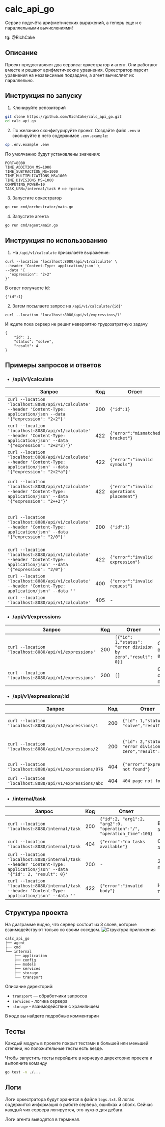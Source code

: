 # calc_api_go
Сервис подсчёта арифметических выражений, а теперь еще и с параллельными вычислениями!

tg: @RichCake

## Описание
Проект предоставляет два сервиса: оркестратор и агент. Они работают вместе и решают арифметические уравнения. Оркестратор парсит уравнения на независимые подзадачи, а агент вычисляет их параллельно.

## Инструкция по запуску
1. Клонируйте репозиторий
```bash
git clone https://github.com/RichCake/calc_api_go.git
cd calc_api_go
```
2. По желанию сконфигурируйте проект. Создайте файл `.env` и скопируйте в него содержимое `.env.example`:
```bash
cp .env.example .env
```
По умолчанию будут установлены значения:
```
PORT=8080
TIME_ADDITION_MS=1000
TIME_SUBTRACTION_MS=1000
TIME_MULTIPLICATIONS_MS=1000
TIME_DIVISIONS_MS=1000
COMPUTING_POWER=10
TASK_URN=/internal/task # не трогать
```
3. Запустите оркестратор
```bash
go run cmd/orchestrator/main.go
```
4. Запустите агента
```bash
go run cmd/agent/main.go
```
## Инструкция по использованию

1. На `/api/v1/calculate` присылаете выражение:
```
curl --location 'localhost:8080/api/v1/calculate' \
--header 'Content-Type: application/json' \
--data '{
  "expression": "2+2"
}'
```
В ответ получаете id:
```
{"id":1}
```
2. Затем посылаете запрос на `/api/v1/calculate/{id}'`
```
curl --location 'localhost:8080/api/v1/expressions/1'
```
И ждете пока сервер не решит невероятно трудозатратную задачу
```
{
    "id": 1,
    "status": "solve",
    "result": 4
}
```

## Примеры запросов и ответов
* ### /api/v1/calculate
| Запрос | Код |Ответ | Описание |
|-|-|-|-|
| `curl --location 'localhost:8080/api/v1/calculate' --header 'Content-Type: application/json --data '{"expression": "2+2"}'` | 200 | `{"id":1}` | Присылаете выражение и получаете id|
|`curl --location 'localhost:8080/api/v1/calculate' --header 'Content-Type: application/json' --data '{"expression": "2+2*2)"}'`|422|`{"error":"mismatched bracket"}`|Указывает на неправильную скобочную последовательность|
|`curl --location 'localhost:8080/api/v1/calculate' --header 'Content-Type: application/json' --data '{"expression": "2+2*a"}'`|422|`{"error":"invalid symbols"}`|Указывает на некорректные символы в выражении|
|`curl --location 'localhost:8080/api/v1/calculate' --header 'Content-Type: application/json' --data '{"expression": "2++2"}'`|422|`{"error":"invalid operations placement"}`|Указывает на некорректную расстановку арифметических операций|
|`curl --location 'localhost:8080/api/v1/calculate' --header 'Content-Type: application/json' --data '{"expression": "2/0"}'`|200|`{"id":1}`|На этапе отправки деление на ноль не проверяется, но в итоге появится ошибка в статусе выражения|
|`curl --location 'localhost:8080/api/v1/calculate' --header 'Content-Type: application/json' --data '{"expression": "2/0"}'`|422|`{"error":"invalid expression"}`|Пустое выражений|
|`curl --location 'localhost:8080/api/v1/calculate' --header 'Content-Type: application/json' --data ''`|400|`{"error":"invalid request"}`|Отсутствие тела запроса|
|`curl --location 'localhost:8080/api/v1/calculate'`|405|-|Метод не разрешен|

* ### /api/v1/expressions
| Запрос | Код |Ответ | Описание |
|-|-|-|-|
|`curl --location 'localhost:8080/api/v1/expressions'`|200|`[{"id": 1,"status": "error division by zero","result": 0}]`|Список всех выражений|
|`curl --location 'localhost:8080/api/v1/expressions'`|200|`[]`|Список оказался пуст|
* ### /api/v1/expressions/:id
| Запрос | Код |Ответ | Описание |
|-|-|-|-|
|`curl --location 'localhost:8080/api/v1/expressions/1`|200|`{"id": 1,"status": "solve","result": 4}`|Успешное завершение уравнения|
|`curl --location 'localhost:8080/api/v1/expressions/2`|200|`{"id": 2,"status": "error division by zero","result": 0}`|Ошибка деления на ноль отлавливается здесь|
|`curl --location 'localhost:8080/api/v1/expressions/876`|404|`{"error":"expression not found"}`|Несуществующее уравнение|
|`curl --location 'localhost:8080/api/v1/expressions/abc`|404|`404 page not found`|Несуществующая страница|
* ### /internal/task
| Запрос | Код |Ответ | Описание |
|-|-|-|-|
|`curl --location 'localhost:8080/internal/task`|200|`{"id":2, "arg1":2, "arg2":0, "operation":"/", "operation_time":100}`|Выдана задача|
|`curl --location 'localhost:8080/internal/task`|404|`{"error":"no tasks available"}`|Свободных задач нет|
|`curl --location 'localhost:8080/internal/task --header 'Content-Type: application/json' --data '{"id": 2, "result": 0}'`|200|-|Задача принята|
|`curl --location 'localhost:8080/internal/task --header 'Content-Type: application/json' --data ''`|422|`{"error":"invalid body"}`|Некорректное тело запроса|

## Структура проекта
На диаграмме видно, что сервер состоит из 3 слоев, которые взаимодействуют только со своим соседом.
![Структура приложения](diagram.png)
```
calc_api_go
├── agent
├── cmd
└── internal
    ├── application
    ├── config
    ├── models
    ├── services
    ├── storage
    └── transport
```

Описание директорий:
* `transport` — обработчики запросов
* `services` - логика сервера
* `storage` - взаимодействие с хранилищем

В коде вы найдете подробные комментарии

## Тесты
Каждый модуль в проекте покрыт тестами в большей или меньшей степени, но положительные тесты есть везде.

Чтобы запустить тесты перейдите в корневую директорию проекта и выполните команду
```bash
go test -v ./...
```

## Логи
Логи оркестратора будут хранится в файле `logs.txt`. В логах содержится информация о работе сервера, ошибках и сбоях. Сейчас каждый чих сервера логируется, это нужно для дебага.

Логи агента выводятся в терминал.
